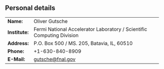 ## Personal details

| | |
|:-|:-----|
| **Name:** | Oliver Gutsche |
| **Institute:** | Fermi National Accelerator Laboratory / Scientific Computing Division |
| **Address:** | P.O. Box 500 / MS. 205, Batavia, IL, 60510 |
| **Phone:** | +1-630-840-8909 |
| **E-Mail:** | [gutsche@fnal.gov](mailto:gutsche@fnal.gov) |
